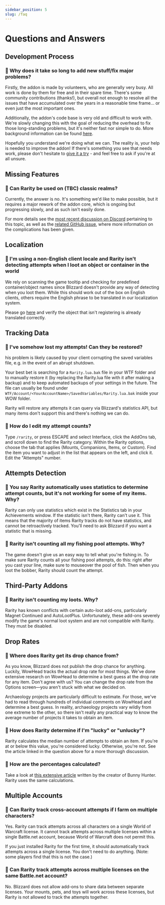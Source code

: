```yaml
---
sidebar_position: 5
slug: /faq
---
```


# Questions and Answers

## Development Process

### :small_orange_diamond: Why does it take so long to add new stuff/fix major problems?

Firstly, the addon is made by volunteers, who are generally very busy. All work is done by them for free and in their spare time. There's some community contributions (thanks!), but overall not enough to resolve all the issues that have accumulated over the years in a reasonable time frame... or even just the most important ones.

Additionally, the addon's code base is very old and difficult to work with. We're slowly changing this with the goal of reducing the overhead to fix those long-standing problems, but it's neither fast nor simple to do. More background information can be found [here](https://en.wikipedia.org/wiki/Technical_debt).

Hopefully you understand we're doing what we can. The reality is, your help is needed to improve the addon! If there's something you see that needs work, please don't hesitate to [give it a try](/docs/develop/getting-started) - and feel free to ask if you're at all unsure.

## Missing Features

### :small_orange_diamond: Can Rarity be used on (TBC) classic realms?

Currently, the answer is no. It's something we'd like to make possible, but it requires a major rework of the addon core, which is ongoing but progressing slowly, and as such isn't easily done.

For more details see the [most recent discussion on Discord](https://discord.com/channels/788119147740790854/788120439947395113/848637479434190858) pertaining to this topic, as well as the [related GitHub issue](https://github.com/WowRarity/Rarity/issues/132), where more information on the complications has been given.

## Localization

### :small_orange_diamond: I'm using a non-English client locale and Rarity isn't detecting attempts when I loot an object or container in the world

We rely on scanning the game tooltip and checking for predefined container/object names since Blizzard doesn't provide any way of detecting when you loot them. While this should work out of the box on English clients, others require the English phrase to be translated in our localization system.

Please go [here](https://www.wowace.com/projects/rarity/localization) and verify the object that isn't registering is already translated correctly.

## Tracking Data

### :small_orange_diamond: I've somehow lost my attempts! Can they be restored?

his problem is likely caused by your client corrupting the saved variables file, e.g. in the event of an abrupt shutdown.

Your best bet is searching for a ``Rarity.lua.bak`` file in your WTF folder and to manually restore it (by replacing the Rarity.lua file with it after making a backup) and to keep automated backups of your settings in the future. The file can usually be found under ``WTF/Account/<YourAccountName>/SavedVariables/Rarity.lua.bak`` inside your WOW folder.

Rarity will restore any attempts it can query via Blizzard's statistics API, but many items don't support this and there's nothing we can do.

### :small_orange_diamond: How do I edit my attempt counts?

Type ``/rarity``, or press ESCAPE and select Interface, click the AddOns tab, and scroll down to find the Rarity category. Within the Rarity options, choose the tab that applies (Mounts, Companions, Items, or Custom). Find the item you want to adjust in the list that appears on the left, and click it. Edit the "Attempts" number.


## Attempts Detection

### :small_orange_diamond: You say Rarity automatically uses statistics to determine attempt counts, but it's not working for some of my items. Why?

Rarity can only use statistics which exist in the Statistics tab in your Achievements window. If the statistic isn't there, Rarity can't use it. This means that the majority of items Rarity tracks do not have statistics, and cannot be retroactively tracked. You'll need to ask Blizzard if you want a statistic that is missing.

### :small_orange_diamond: Rarity isn't counting all my fishing pool attempts. Why?

The game doesn't give us an easy way to tell what you're fishing in. To make sure Rarity counts all your fishing pool attempts, do this: right after you cast your line, make sure to mouseover the pool of fish. Then when you loot the bobber, Rarity should count the attempt.

## Third-Party Addons

### :small_orange_diamond: Rarity isn't counting my loots. Why?

Rarity has known conflicts with certain auto-loot add-ons, particularly Magnet Continued and AutoLootPlus. Unfortunately, these add-ons severely modify the game's normal loot system and are not compatible with Rarity. They must be disabled.

## Drop Rates

### :small_orange_diamond: Where does Rarity get its drop chance from?

As you know, Blizzard does not publish the drop chance for anything. Luckily, WowHead tracks the actual drop rate for most things. We've done extensive research on WowHead to determine a best guess at the drop rate for any item. Don't agree with us? You can change the drop rate from the Options screen—you aren't stuck with what we decided on.

Archaeology projects are particularly difficult to estimate. For those, we've had to read through hundreds of individual comments on WowHead and determine a best guess. In reality, archaeology projects vary wildly from one extreme to the other, so there isn't really any practical way to know the average number of projects it takes to obtain an item.

### :small_orange_diamond: How does Rarity determine if I'm "lucky" or "unlucky"?

Rarity calculates the median number of attempts to obtain an item. If you're at or below this value, you're considered lucky. Otherwise, you're not. See the article linked in the question above for a more thorough discussion.

### :small_orange_diamond: How are the percentages calculated?

Take a look at [this extensive article](https://www.iamcal.com/beating-the-rng/) written by the creator of Bunny Hunter. Rarity uses the same calculations.

## Multiple Accounts

### :small_orange_diamond: Can Rarity track cross-account attempts if I farm on multiple characters?

Yes. Rarity can track attempts across all characters on a single World of Warcraft license. It cannot track attempts across multiple licenses within a single Battle.net account, because World of Warcraft does not permit this.

If you just installed Rarity for the first time, it should automatically track attempts across a single license. You don't need to do anything. (Note: some players find that this is not the case.)

### :small_orange_diamond: Can Rarity track attempts across multiple licenses on the same Battle.net account?

No. Blizzard does not allow add-ons to share data between separate licenses. Your mounts, pets, and toys will work across these licenses, but Rarity is not allowed to track the attempts together.
